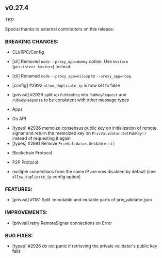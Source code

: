 ## v0.27.4

*TBD*

Special thanks to external contributors on this release:

### BREAKING CHANGES:

* CLI/RPC/Config
- [cli] Removed `node` `--proxy_app=dummy` option. Use `kvstore` (`persistent_kvstore`) instead.
- [cli] Renamed `node` `--proxy_app=nilapp` to `--proxy_app=noop`.
- [config] \#2992 `allow_duplicate_ip` is now set to false

- [privval] \#2926 split up `PubKeyMsg` into `PubKeyRequest` and `PubKeyResponse` to be consistent with other message types

* Apps

* Go API  
- [types] \#2926 memoize consensus public key on initialization of remote signer and return the memoized key on 
`PrivValidator.GetPubKey()` instead of requesting it again 
- [types] \#2981 Remove `PrivValidator.GetAddress()`

* Blockchain Protocol

* P2P Protocol
- multiple connections from the same IP are now disabled by default (see `allow_duplicate_ip` config option)

### FEATURES:
- [privval] \#1181 Split immutable and mutable parts of priv_validator.json

### IMPROVEMENTS:

- [privval] retry RemoteSigner connections on Error

### BUG FIXES:
- [types] \#2926 do not panic if retrieving the private validator's public key fails
